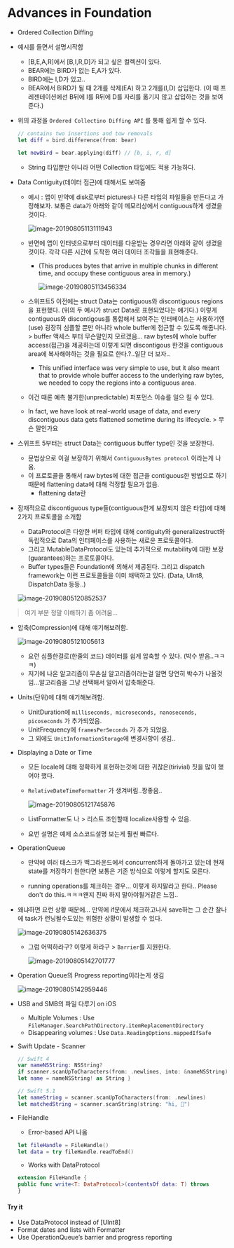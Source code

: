 # Advances in Foundation

- Ordered Collection Diffing

- 예시를 들면서 설명시작함
	- [B,E,A,R]에서 [B,I,R,D]가 되고 싶은 컬렉션이 있다.
	- BEAR에는 BIRD가 없는 E,A가 있다.
	- BIRD에는 I,D가 있고..
	- BEAR에서 BIRD가 될 때 2개를 삭제(EA) 하고 2개를(I,D) 삽입한다. (이 때 프레젠테이션에선 B뒤에 I를 R뒤에 D를 자리를 옮기지 않고 삽입하는 것을 보여준다.)
	
- 위의 과정을 `Ordered Collectino Diffing API` 를 통해 쉽게 할 수 있다.

  ```swift
  // contains two insertions and tow removals
  let diff = bird.difference(from: bear)
  
  let newBird = bear.applying(diff) // [b, i, r, d]
  ```

  - String 타입뿐만 아니라 어떤 Collection 타입에도 적용 가능하다.

- Data Contiguity(데이터 접근)에 대해서도 보여줌

  - 예시 : 앱이 만약에 disk로부터 pictures나 다른 타입의 파일들을 만든다고 가정해보자. 보통은 data가 아래와 같이 메모리상에서 contiguous하게 생겼을 것이다.

    

    ![image-20190805113111943](pics/image-20190805113111943.png)

  - 반면에 앱이 인터넷으로부터 데이터를 다운받는 경우라면 아래와 같이 생겼을 것이다. 각각 다른 시간에 도착한 여러 데이터 조각들을 표현해준다.

    - (This produces bytes that arrive in multiple chunks in different time, and occupy these contiguous area in memory.)

      ![image-20190805113456334](pics/image-20190805113456334.png)

  - 스위프트5 이전에는 struct Data는 contiguous와 discontiguous regions을 표현했다. (위의 두 예시가 struct Data로 표현되었다는 얘기다.) 이렇게 contiguous와 discontigous를 통합해서 보여주는 인터페이스는 사용하기엔(use) 굉장히 심플할 뿐만 아니라 whole buffer에 접근할 수 있도록 해줍니다. > buffer 액세스 부터 무슨말인지 모르겠음... raw bytes에 whole buffer access(접근)을 제공하는데 이렇게 되면 discontigous 한것을 contiguous area에 복사해야하는 것을 필요로 한다.?..일단 더 보자..

    - This unified interface was very simple to use, but it also meant that to provide whole buffer access to the underlying raw bytes, we needed to copy the regions into a contiguous area.

  - 이건 때론 예측 불가한(unpredictable) 퍼포먼스 이슈를 일으 킬 수 있다. 

  - In fact, we have look at real-world usage of data, and every discontiguous data gets flattened  sometime during its lifecycle. > 무슨 말인가요

- 스위프트 5부터는 struct Data는 contiguous buffer type인 것을 보장한다.

  - 문법상으로 이걸 보장하기 위해서 `ContiguousBytes protocol` 이라는게 나옴.
  - 이 프로토콜을 통해서 raw bytes에 대한 접근을 contiguous한 방법으로 하기 때문에 flattening data에 대해 걱정할 필요가 없음.
    - flattening data란

- 잠재적으로 discontiguous type들(contiguous한게 보장되지 않은 타입)에 대해 2가지 프로토콜을 소개함

  - DataProtocol은 다양한 버퍼 타입에 대해 contiguity와 generalizestruct와 독립적으로 Data의 인터페이스를 사용하는 새로운 프로토콜이다.
  - 그리고 MutableDataProtocol도 있는데 추가적으로 mutability에 대한 보장(guarantees)하는 프로토콜이다.
  - Buffer types들은 Foundation에 의해서 제공된다. 그리고 dispatch framework는 이런 프로토콜들을 이미 채택하고 있다. (Data, UInt8, DispatchData 등등..)

  ![image-20190805120852537](pics/image-20190805120852537.png)

> 여기 부분 정말 이해하기 좀 어려움...



- 압축(Compression)에 대해 얘기해보려함.

  ![image-20190805121005613](pics/image-20190805121005613.png)

  - 요런 심플한걸로(한줄의 코드) 데이터를 쉽게 압축할 수 있다. (박수 받음..ㅋㅋㅋ)
  - 저기에 나온 알고리즘이 무손실 알고리즘이라는걸 알면 당연히 박수가 나올것임...알고리즘을 그냥 선택해서 알아서 압축해준다.

- Units(단위)에 대해 얘기해보려함.

  - UnitDuration에 `milliseconds, microseconds, nanoseconds, picoseconds` 가 추가되었음.
  - UnitFrequency에 `framesPerSeconds` 가 추가 되었음.
  - 그 외에도 `UnitInformationStorage`에 변경사항이 생김..

- Displaying a Date or Time

  - 모든 locale에 대해 정확하게 표현하는것에 대한 귀찮은(tirivial) 짓을 많이 했어야 했다.

  - `RelativeDateTimeFormatter` 가 생겨버림..짱좋음..

    ![image-20190805121745876](pics/image-20190805121745876.png)

  - ListFormatter도 나 > 리스트 조인할때 localize사용할 수 있음.

  - 요번 설명은 예제 소스코드설명 보는게 훨씬 빠르다.

- OperationQueue

  - 만약에 여러 태스크가 백그라운드에서 concurrent하게 돌아가고 있는데 현재 state를 저장하기 원한다면 보통은 기존 방식으로 이렇게 할지도 모른다.

  - running operations를 체크하는 경우... 이렇게 하지말라고 한다.. Please don't do this.ㅋㅋㅋ왠지 진짜 하지 말아야될거같은 느낌..
- 왜냐하면 요런 상황 때문에... 만약에 if문에서 체크하고나서 save하는 그 순간 찰나에 task가 런닝될수도있는 위험한 상황이 발생할 수 있다.
  
  ![image-20190805142636375](pics/image-20190805142636375.png)

  - 그럼 어떡하라구?  이렇게 하라구 > `Barrier`를 지원한다.

    ![image-20190805142701777](pics/image-20190805142701777.png)



- Operation Queue의 Progress reporting이라는게 생김

  ![image-20190805142959446](pics/image-20190805142959446.png)



- USB and SMB의 파일 다루기 on iOS

  - Multiple Volumes : Use `FileManager.SearchPathDirectory.itemReplacementDirectory`
  - Disappearing volumes : Use `Data.ReadingOptions.mappedIfSafe`

- Swift Update - Scanner

  ```swift
  // Swift 4
  var nameNSString: NSString?
  if scanner.scanUpToCharacters(from: .newlines, into: &nameNSString) {
  let name = nameNSString! as String }
  
  // Swift 5.1
  let nameString = scanner.scanUpToCharacters(from: .newlines)
  let matchedString = scanner.scanString(string: "hi, 👀")
  ```

  

- FileHandle

  - Error-based API 나옴

  ```swift
  let fileHandle = FileHandle()
  let data = try fileHandle.readToEnd()
  ```

  - Works with DataProtocol

  ```swift
  extension FileHandle {
  public func write<T: DataProtocol>(contentsOf data: T) throws
  }
  ```



#### Try it

- Use DataProtocol instead of [UInt8]
- Format dates and lists with Formatter
- Use OperationQueue’s barrier and progress reporting